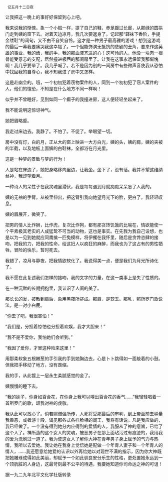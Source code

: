      记五月十二日夜 

   让我把这一晚上的事好好保留到心上吧。 

   我来说我的惭愧。象一个小贼一样，提了自己的鞋，赤足踱过长廊，从那绿的圆拱门走到姨的窗下去。对着天边凉月，我几次要返身了。记起那“韚袜下香阶，手提金缕鞋”的词句，又不由不自笑自怜。这才是一种男子最高雅的游戏！想到这游戏的最后一幕我要痛哭我这幸福了。一个但能饰演无抵抗的悲剧的丑角，要来作这英雄的事业，我的齿，我的手，我的那血液亢进的心！这可怜的人，他没一块肉一根骨能受意志的支配，居然撞进极西的那间房里了。让我在这事永远保留我那惭愧啊！我几乎要晕了。我几乎喊了。若不是因为别的一间房中有些微声音使我从恐怕中找回我的自尊心，我不知我进了房中又怎样。

   这是赴幽会的。哦，一个初初犯着窃物案件的人，同到一个初初犯了窃人案件的人，他们的惶恐，不知是在什么地方不同一样啊！ 

   似乎并不曾睡好，见到如同一个癫子的我撞进房，这人便轻轻坐起来了。 

   我不能说明这惊讶神气。 

   她把眉略蹙。 

   我走过床边去。我静了。不怕了。不促了。举眼望一切。 

   房中没有灯，白的月，正从大的窗上映进一大方白光，姨的头，姨的肩，姨的夹被的半截，以及地板上面姨的白鞋袜，全都浴在月光里。 

   这是一种梦的景致与梦的行为！ 

   人是站在床边了，她把身略移向里边，让我坐。坐下了，没有话。我并不望这维纳丝神，我却望着月。 

   一种诗人的呆性子在我灵魂里潜伏，我是每每遇到月就痴痴呆呆忘了人我的。 

   姨的无袖的手臂，从被里伸出，把这臂引我向她望月光下的脸，更白了。我轻轻叹息。 

   姨的眉展开，微笑了。 

   把男的情人比作狮，比作虎，复次比作狗，都有那贪馋饥饿的比喻在，情欲能使一个平素极其老实的人成猛鸷不可当的动物，这也是事实。在先我为我自己设想，也是以为一见到她就应同鹰擒一匹兔模样，将伊攫在我怀里，随后是贪馋恣肆的接吻，把我的力，把我的性命，给这妇人以疯狂的麻醉，而我也为了这占有的男性牺牲，冒险的快乐，暂时死去。

   我错了，凉月与静夜，把我情欲软化了。我说得美一点，便是我们为月光所诗化了。 

   我不愿在此复述我们怎样的接吻，我的文字的力量，在这一类事上是失了性质的。 

   在一种沉默的长期拥抱里，我认识了人间的美了。 

   那长长的发，披散到肩后，象用黑夜所搓成。那肩，是软玉。那乳，照所罗门歌说法，是一对小白鹿。 

   “你去了吧，我很害怕！” 

   “我们是，分担着惊怕也分担着欢娱，我才大胆来！” 

   “我不是不爱你，我怕她们会听到。” 

   “我因了爱你，才冒这种险来这里！” 

   用那柔软象五根嫩葱的手引我的手到她胸边去，心是卜卜跳得如一面敲着的小鼓。但我把手移动了地方，没有畏缩。 

   我的手，从此镀上一层永生柔腻感觉的金了。 

   姨慢慢的睡下去。 

   “我的妹子，你身如百合花，在你身上我可以嗅出百合花的香气……”我轻轻唱着一首所罗门的歌，颂我对神的虔敬。 

   我从此可以放心了。倘若照僧侣所传，人死将受那最后的审判，到上帝面前去秤量我善恶，或者游十殿，谒见那各式各样脸相的阎王，我将有话说。凡是我应做的，我已经做了。一个没有得到她分内应得到的爱情的人，我服从了神的意旨，已给了这个人了。神所造的这个女人的灵魂，被恶男子在那上面玷污过有痕迹的，我用我的爱为洗刷过一道了。我为使这女人了解你大神在青年男子身上赋予的气力与热情，我所以去爱她。我让她在我身上觉悟她是配做一个年青人妻子和一个年青人的情人，……我还愿意给她爱的认识以外再给她以对现世不满的指示，因为你大神既把她雕琢成得如此美丽，却赋予一个如此驯良安分乐生的性格，更处置她永远到一个顶肮脏的人身边，这最苛刻最不公平的待遇，我要她知道你司命运之神的可诅！

   据一九二九年北平文化学社版转录 

